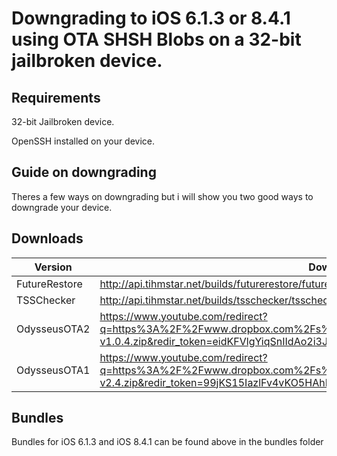 # Downgrading to iOS 6.1.3 or 8.4.1 using OTA SHSH Blobs on a 32-bit jailbroken device.

## Requirements

32-bit Jailbroken device.

OpenSSH installed on your device.

## Guide on downgrading

Theres a few ways on downgrading but i will show you two good ways to downgrade your device.



## Downloads
| Version | Download | SHA1 |
|---------|----------|------|
| FutureRestore | http://api.tihmstar.net/builds/futurerestore/futurerestore-latest.zip |
| TSSChecker | http://api.tihmstar.net/builds/tsschecker/tsschecker-latest.zip |
| OdysseusOTA2 | https://www.youtube.com/redirect?q=https%3A%2F%2Fwww.dropbox.com%2Fs%2Fc6rz5u2vw9oyf9f%2FodysseusOTA2-v1.0.4.zip&redir_token=eidKFVlgYiqSnIIdAo2i3JagGAV8MTUwNTE3NTE4NkAxNTA1MDg4Nzg2 | a54c887ab13bfbdeaf3402bd6bd9b6ef4252300f |
| OdysseusOTA1 | https://www.youtube.com/redirect?q=https%3A%2F%2Fwww.dropbox.com%2Fs%2Foakjm4dgmuutsuf%2FodysseusOTA-v2.4.zip&redir_token=99jKS15IazlFv4vKO5HAhMkJmaN8MTUwNTE3NTIwM0AxNTA1MDg4ODAz | 3b0e5f2c7105c39185c3a2280eabc85f49f834c3 |

## Bundles

Bundles for iOS 6.1.3 and iOS 8.4.1 can be found above in the bundles folder
